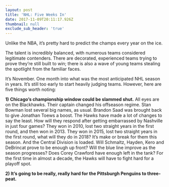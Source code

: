 ```yaml
---
layout: post
title: 'NHL: Five Weeks In'
date: 2017-11-09T20:11:17.926Z
thumbnail: null
exclude_sub_header: 'true'
---
```

Unlike the NBA, it’s pretty hard to predict the champs every year on the ice. 

The talent is incredibly balanced, with numerous teams considered legitimate contenders. There are decorated, experienced teams trying to prove they’re still built to win; there is also a wave of young teams stealing the spotlight from the familiar faces. 

It’s November. One month into what was the most anticipated NHL season in years. It’s still too early to start heavily judging teams. However, here are five things worth noting: 

**1)** **Chicago’s championship window could be slammed shut.** All eyes are on the Blackhawks. Their captain changed his offseason regime. Stan Bowman lost several big names, as usual. Brandon Saad was brought back to give Jonathan Toews a boost. The Hawks have made a lot of changes to say the least. How will they respond after getting embarrassed by Nashville in just four games? They won in 2010, lost two straight years in the first round, and then won in 2013. They won in 2015, lost two straight years in the first round, what will they do in 2018? It’s make or break for them this season. And the Central Division is loaded. Will Schmaltz, Hayden, Kero and DeBrincat prove to be enough up front? Will the blue line improve as the season progresses? Does Corey Crawford have enough left in the tank? For the first time in almost a decade, the Hawks will have to fight hard for a playoff spot. 

**2) It’s going to be really, really hard for the Pittsburgh Penguins to three-peat.**

